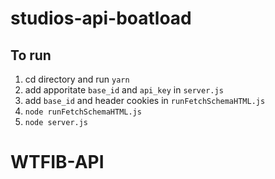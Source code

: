 # studios-api-boatload

## To run
1. cd directory and run `yarn`
2. add apporitate `base_id` and `api_key` in `server.js`
3. add `base_id` and header cookies in `runFetchSchemaHTML.js`
4. `node runFetchSchemaHTML.js`
5. `node server.js`
# WTFIB-API
